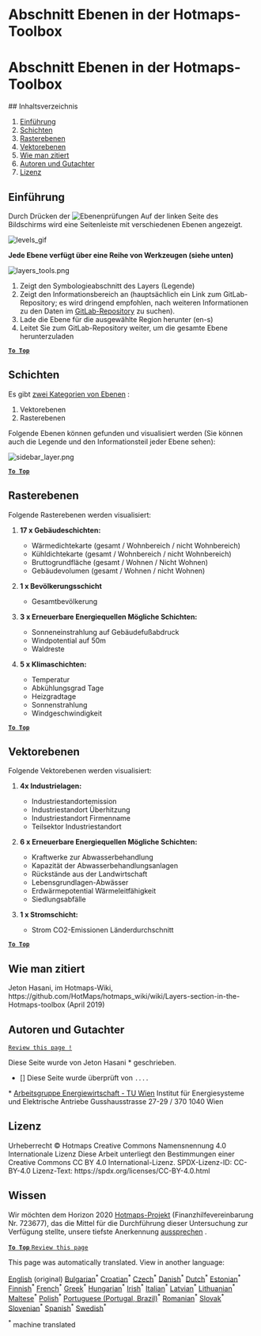 <h1> <a class="anchor" id="layers-section-in-the-hotmaps-toolbox" href="#layers-section-in-the-hotmaps-toolbox"><i class="fa fa-link"></i></a> Abschnitt Ebenen in der Hotmaps-Toolbox </h1><h1> <a class="anchor" id="layers-section-in-the-hotmaps-toolbox" href="#layers-section-in-the-hotmaps-toolbox"><i class="fa fa-link"></i></a> Abschnitt Ebenen in der Hotmaps-Toolbox </h1><p> ## Inhaltsverzeichnis </p><ol><li> <a href="#introduction">Einführung</a> </li><li> <a href="#layers">Schichten</a> </li><li> <a href="#raster-layers">Rasterebenen</a> </li><li> <a href="#vector-layers">Vektorebenen</a> </li><li> <a href="#how-to-cite">Wie man zitiert</a> </li><li> <a href="#authors-and-reviewers">Autoren und Gutachter</a> </li><li> <a href="#license">Lizenz</a> </li></ol><h2> <a class="anchor" id="introduction" href="#introduction"><i class="fa fa-link"></i></a> Einführung </h2><p> Durch Drücken der <img alt="Ebenenprüfungen" src="https://github.com/HotMaps/hotmaps_wiki/blob/master/Images/general_tool_functionalities_and_structure/layers_button.PNG"/> Auf der linken Seite des Bildschirms wird eine Seitenleiste mit verschiedenen Ebenen angezeigt. </p><p><img alt="levels_gif" src="https://github.com/HotMaps/hotmaps_wiki/blob/master/Images/general_tool_functionalities_and_structure/layers.gif"/></p><p> <strong>Jede Ebene verfügt über eine Reihe von Werkzeugen (siehe unten)</strong> </p><p><img alt="layers_tools.png" src="https://github.com/HotMaps/hotmaps_wiki/blob/master/Images/general_tool_functionalities_and_structure/layers_tools.png"/></p><ol><li> Zeigt den Symbologieabschnitt des Layers (Legende) </li><li> Zeigt den Informationsbereich an (hauptsächlich ein Link zum GitLab-Repository; es wird dringend empfohlen, nach weiteren Informationen zu den Daten im <a href="https://gitlab.com/hotmaps">GitLab-Repository</a> zu suchen). </li><li> Lade die Ebene für die ausgewählte Region herunter (en-s) </li><li> Leitet Sie zum GitLab-Repository weiter, um die gesamte Ebene herunterzuladen </li></ol><p><ins> <code><strong><a href="#table-of-contents">To Top</a></strong></code> </ins> </p><h2> <a class="anchor" id="layers" href="#layers"><i class="fa fa-link"></i></a> Schichten </h2><p> Es gibt <a href="https://www.gislounge.com/geodatabases-explored-vector-and-raster-data">zwei Kategorien von Ebenen</a> : </p><ol><li> Vektorebenen </li><li> Rasterebenen </li></ol><p> Folgende Ebenen können gefunden und visualisiert werden (Sie können auch die Legende und den Informationsteil jeder Ebene sehen): </p><p><img alt="sidebar_layer.png" src="https://github.com/HotMaps/hotmaps_wiki/blob/master/Images/general_tool_functionalities_and_structure/all_layers.png"/></p><p><ins> <code><strong><a href="#table-of-contents">To Top</a></strong></code> </ins> </p><h2> <a class="anchor" id="raster-layers" href="#raster-layers"><i class="fa fa-link"></i></a> Rasterebenen </h2><p> Folgende Rasterebenen werden visualisiert: </p><ol><li><p> <strong>17 x Gebäudeschichten:</strong> </p><ul><li> Wärmedichtekarte (gesamt / Wohnbereich / nicht Wohnbereich) </li><li> Kühldichtekarte (gesamt / Wohnbereich / nicht Wohnbereich) </li><li> Bruttogrundfläche (gesamt / Wohnen / Nicht Wohnen) </li><li> Gebäudevolumen (gesamt / Wohnen / nicht Wohnen) </li></ul></li><li><p> <strong>1 x Bevölkerungsschicht</strong> </p><ul><li> Gesamtbevölkerung </li></ul></li><li><p> <strong>3 x Erneuerbare Energiequellen Mögliche Schichten:</strong> </p><ul><li> Sonneneinstrahlung auf Gebäudefußabdruck </li><li> Windpotential auf 50m </li><li> Waldreste </li></ul></li><li><p> <strong>5 x Klimaschichten:</strong> </p><ul><li> Temperatur </li><li> Abkühlungsgrad Tage </li><li> Heizgradtage </li><li> Sonnenstrahlung </li><li> Windgeschwindigkeit </li></ul></li></ol><p><ins> <code><strong><a href="#table-of-contents">To Top</a></strong></code> </ins> </p><h2> <a class="anchor" id="vector-layers" href="#vector-layers"><i class="fa fa-link"></i></a> Vektorebenen </h2><p> Folgende Vektorebenen werden visualisiert: </p><ol><li><p> <strong>4x Industrielagen:</strong> </p><ul><li> Industriestandortemission </li><li> Industriestandort Überhitzung </li><li> Industriestandort Firmenname </li><li> Teilsektor Industriestandort </li></ul></li><li><p> <strong>6 x Erneuerbare Energiequellen Mögliche Schichten:</strong> </p><ul><li> Kraftwerke zur Abwasserbehandlung </li><li> Kapazität der Abwasserbehandlungsanlagen </li><li> Rückstände aus der Landwirtschaft </li><li> Lebensgrundlagen-Abwässer </li><li> Erdwärmepotential Wärmeleitfähigkeit </li><li> Siedlungsabfälle </li></ul></li><li><p> <strong>1 x Stromschicht:</strong> </p><ul><li> Strom CO2-Emissionen Länderdurchschnitt </li></ul></li></ol><p><ins> <code><strong><a href="#table-of-contents">To Top</a></strong></code> </ins> </p><h2> <a class="anchor" id="how-to-cite" href="#how-to-cite"><i class="fa fa-link"></i></a> Wie man zitiert </h2><p> Jeton Hasani, im Hotmaps-Wiki, https://github.com/HotMaps/hotmaps_wiki/wiki/Layers-section-in-the-Hotmaps-toolbox (April 2019) </p><h2> <a class="anchor" id="authors-and-reviewers" href="#authors-and-reviewers"><i class="fa fa-link"></i></a> Autoren und Gutachter </h2><p> <code><a href="https://github.com/HotMaps/hotmaps_wiki/wiki/Layer-Section/_edit">Review this page !</a></code> </p> <p> Diese Seite wurde von Jeton Hasani * geschrieben. </p><ul><li> [] Diese Seite wurde überprüft von <code>....</code> </li></ul><p> * <a href="https://eeg.tuwien.ac.at/">Arbeitsgruppe Energiewirtschaft - TU Wien</a> Institut für Energiesysteme und Elektrische Antriebe Gusshausstrasse 27-29 / 370 1040 Wien </p><h2> <a class="anchor" id="license" href="#license"><i class="fa fa-link"></i></a> Lizenz </h2><p> Urheberrecht © Hotmaps Creative Commons Namensnennung 4.0 Internationale Lizenz Diese Arbeit unterliegt den Bestimmungen einer Creative Commons CC BY 4.0 International-Lizenz. SPDX-Lizenz-ID: CC-BY-4.0 Lizenz-Text: https://spdx.org/licenses/CC-BY-4.0.html </p><h2> <a class="anchor" id="acknowledgement" href="#acknowledgement"><i class="fa fa-link"></i></a> Wissen </h2><p> Wir möchten dem Horizon 2020 <a href="https://www.hotmaps-project.eu">Hotmaps-Projekt</a> (Finanzhilfevereinbarung Nr. 723677), das die Mittel für die Durchführung dieser Untersuchung zur Verfügung stellte, unsere tiefste Anerkennung <a href="https://www.hotmaps-project.eu">aussprechen</a> . </p><p><ins> <code><strong><a href="#table-of-contents">To Top</a></strong></code> </ins> <code><a href="https://github.com/HotMaps/hotmaps_wiki/wiki/Layer-Section/_edit">Review this page</a></code> </p>
<!--- THIS IS A SUPER UNIQUE IDENTIFIER -->

This page was automatically translated. View in another language:

[English](../en/Layers-section-in-the-Hotmaps-toolbox) (original) [Bulgarian](../bg/Layers-section-in-the-Hotmaps-toolbox)<sup>\*</sup> [Croatian](../hr/Layers-section-in-the-Hotmaps-toolbox)<sup>\*</sup> [Czech](../cs/Layers-section-in-the-Hotmaps-toolbox)<sup>\*</sup> [Danish](../da/Layers-section-in-the-Hotmaps-toolbox)<sup>\*</sup> [Dutch](../nl/Layers-section-in-the-Hotmaps-toolbox)<sup>\*</sup> [Estonian](../et/Layers-section-in-the-Hotmaps-toolbox)<sup>\*</sup> [Finnish](../fi/Layers-section-in-the-Hotmaps-toolbox)<sup>\*</sup> [French](../fr/Layers-section-in-the-Hotmaps-toolbox)<sup>\*</sup>  [Greek](../el/Layers-section-in-the-Hotmaps-toolbox)<sup>\*</sup> [Hungarian](../hu/Layers-section-in-the-Hotmaps-toolbox)<sup>\*</sup> [Irish](../ga/Layers-section-in-the-Hotmaps-toolbox)<sup>\*</sup> [Italian](../it/Layers-section-in-the-Hotmaps-toolbox)<sup>\*</sup> [Latvian](../lv/Layers-section-in-the-Hotmaps-toolbox)<sup>\*</sup> [Lithuanian](../lt/Layers-section-in-the-Hotmaps-toolbox)<sup>\*</sup> [Maltese](../mt/Layers-section-in-the-Hotmaps-toolbox)<sup>\*</sup> [Polish](../pl/Layers-section-in-the-Hotmaps-toolbox)<sup>\*</sup> [Portuguese (Portugal, Brazil)](../pt/Layers-section-in-the-Hotmaps-toolbox)<sup>\*</sup> [Romanian](../ro/Layers-section-in-the-Hotmaps-toolbox)<sup>\*</sup> [Slovak](../sk/Layers-section-in-the-Hotmaps-toolbox)<sup>\*</sup> [Slovenian](../sl/Layers-section-in-the-Hotmaps-toolbox)<sup>\*</sup> [Spanish](../es/Layers-section-in-the-Hotmaps-toolbox)<sup>\*</sup> [Swedish](../sv/Layers-section-in-the-Hotmaps-toolbox)<sup>\*</sup> 

<sup>\*</sup> machine translated
